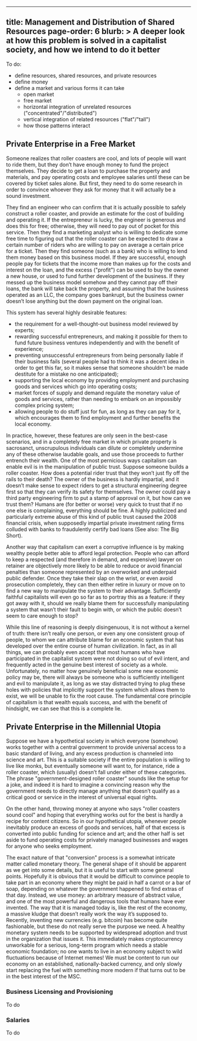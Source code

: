 ------------------------
title: Management and Distribution of Shared Resources
page-order: 6
blurb: >
  A deeper look at how this problem is solved in a capitalist society, and how we intend to do it better
------------------------

To do:

- define resources, shared resources, and private resources
- define money
- define a market and various forms it can take
    - open market
    - free market
    - horizontal integration of unrelated resources ("concentrated"/"distributed")
    - vertical integration of related resources ("flat"/"tall")
    - how those patterns interact

## Private Enterprise in a Free Market

Someone realizes that roller coasters are cool, and lots of people will want to ride them, but they don’t have enough money to fund the project themselves. They decide to get a loan to purchase the property and materials, and pay operating costs and employee salaries until these can be covered by ticket sales alone. But first, they need to do some research in order to convince whoever they ask for money that it will actually be a sound investment.

They find an engineer who can confirm that it is actually possible to safely construct a roller coaster, and provide an estimate for the cost of building and operating it. If the entrepreneur is lucky, the engineer is generous and does this for free; otherwise, they will need to pay out of pocket for this service. Then they find a marketing analyst who is willing to dedicate some free time to figuring out that the roller coaster can be expected to draw a certain number of riders who are willing to pay on average a certain price for a ticket. Then they find someone (such as a bank) who is willing to lend them money based on this business model. If they are successful, enough people pay for tickets that the income more than makes up for the costs and interest on the loan, and the excess ("profit") can be used to buy the owner a new house, or used to fund further development of the business. If they messed up the business model somehow and they cannot pay off their loans, the bank will take back the property, and assuming that the business operated as an LLC, the company goes bankrupt, but the business owner doesn’t lose anything but the down payment on the original loan.

This system has several highly desirable features:

- the requirement for a well-thought-out business model reviewed by experts;
- rewarding successful entrepreneurs, and making it possible for them to fund future business ventures independently and with the benefit of experience;
- preventing unsuccessful entrepreneurs from being personally liable if their business fails (several people had to think it was a decent idea in order to get this far, so it makes sense that someone shouldn’t be made destitute for a mistake no one anticipated);
- supporting the local economy by providing employment and purchasing goods and services which go into operating costs;
- market forces of supply and demand regulate the monetary value of goods and services, rather than needing to embark on an impossibly complex pricing system;
- allowing people to do stuff just for fun, as long as they can pay for it, which encourages them to find employment and further benefits the local economy.

In practice, however, these features are only seen in the best-case scenarios, and in a completely free market in which private property is sacrosanct, unscrupulous individuals can dilute or completely undermine any of these otherwise laudable goals, and use those proceeds to further entrench their wealth. One of the most pernicious ways capitalism can enable evil is in the manipulation of public trust. Suppose someone builds a roller coaster. How does a potential rider trust that they won’t just fly off the rails to their death? The owner of the business is hardly impartial, and it doesn’t make sense to expect riders to get a structural engineering degree first so that they can verify its safety for themselves. The owner could pay a third party engineering firm to put a stamp of approval on it, but how can we trust them? Humans are (for better or worse) very quick to trust that if no one else is complaining, everything should be fine. A highly publicized and particularly extreme abuse of this kind of public trust caused the 2008 financial crisis, when supposedly impartial private investment rating firms colluded with banks to fraudulently certify bad loans (See also: The Big Short).

Another way that capitalism can exert a corruptive influence is by making wealthy people better able to afford legal protection. People who can afford to keep a respected (and therefore in demand, and expensive) lawyer on retainer are objectively more likely to be able to reduce or avoid financial penalties than someone represented by an overworked and underpaid public defender. Once they take their slap on the wrist, or even avoid prosecution completely, they can then either retire in luxury or move on to find a new way to manipulate the system to their advantage. Sufficiently faithful capitalists will even go so far as to portray this as a feature: if they got away with it, should we really blame them for successfully manipulating a system that wasn’t their fault to begin with, or which the public doesn’t seem to care enough to stop?

While this line of reasoning is deeply disingenuous, it is not without a kernel of truth: there isn’t really one person, or even any one consistent group of people, to whom we can attribute blame for an economic system that has developed over the entire course of human civilization. In fact, as in all things, we can probably even accept that most humans who have participated in the capitalist system were not doing so out of evil intent, and frequently acted in the genuine best interest of society as a whole. Unfortunately, no matter how genuinely beneficial some new economic policy may be, there will always be someone who is sufficiently intelligent and evil to manipulate it, as long as we stay distracted trying to plug these holes with policies that implicitly support the system which allows them to exist, we will be unable to fix the root cause. The fundamental core principle of capitalism is that wealth equals success, and with the benefit of hindsight, we can see that this is a complete lie.

## Private Enterprise in the Millennial Utopia

Suppose we have a hypothetical society in which everyone (somehow) works together with a central government to provide universal access to a basic standard of living, and any excess production is channeled into science and art. This is a suitable society if the entire population is willing to live like monks, but eventually someone will want to, for instance, ride a roller coaster, which (usually) doesn’t fall under either of these categories. The phrase "government-designed roller coaster" sounds like the setup for a joke, and indeed it is hard to imagine a convincing reason why the government needs to directly manage anything that doesn’t qualify as a critical good or service in the interest of universal equal rights.

On the other hand, throwing money at anyone who says "roller coasters sound cool" and hoping that everything works out for the best is hardly a recipe for content citizens. So in our hypothetical utopia, whenever people inevitably produce an excess of goods and services, half of that excess is converted into public funding for science and art; and the other half is set aside to fund operating costs for privately managed businesses and wages for anyone who seeks employment.

The exact nature of that "conversion" process is a somewhat intricate matter called monetary theory. The general shape of it should be apparent as we get into some details, but it is useful to start with some general points. Hopefully it is obvious that it would be difficult to convince people to take part in an economy where they might be paid in half a carrot or a bar of soap, depending on whatever the government happened to find extras of that day. Instead, we use money: an arbitrary measure of abstract value, and one of the most powerful and dangerous tools that humans have ever invented. The way that it is managed today is, like the rest of the economy, a massive kludge that doesn’t really work the way it’s supposed to. Recently, inventing new currencies (e.g. bitcoin) has become quite fashionable, but these do not really serve the purpose we need. A healthy monetary system needs to be supported by widespread adoption and trust in the organization that issues it. This immediately makes cryptocurrency unworkable for a serious, long-term program which needs a stable economic foundation; no one wants to live in an economy subject to wild fluctuations because of Internet memes! We must be content to run our economy on an established, nationally-backed currency, and only slowly start replacing the fuel with something more modern if that turns out to be in the best interest of the MSC.

### Business Licensing and Provisioning

To do

### Salaries

To do

